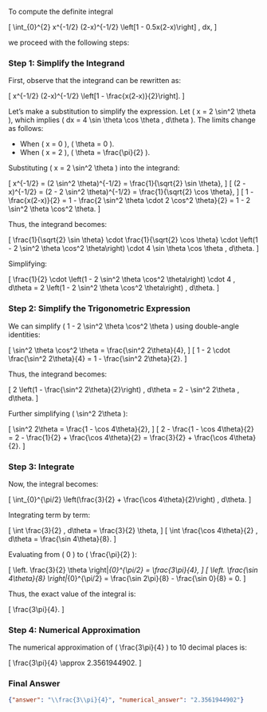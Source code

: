 To compute the definite integral 

\[
\int_{0}^{2} x^{-1/2} (2-x)^{-1/2} \left[1 - 0.5x(2-x)\right] \, dx,
\]

we proceed with the following steps:

### Step 1: Simplify the Integrand
First, observe that the integrand can be rewritten as:

\[
x^{-1/2} (2-x)^{-1/2} \left[1 - \frac{x(2-x)}{2}\right].
\]

Let’s make a substitution to simplify the expression. Let \( x = 2 \sin^2 \theta \), which implies \( dx = 4 \sin \theta \cos \theta \, d\theta \). The limits change as follows:
- When \( x = 0 \), \( \theta = 0 \).
- When \( x = 2 \), \( \theta = \frac{\pi}{2} \).

Substituting \( x = 2 \sin^2 \theta \) into the integrand:

\[
x^{-1/2} = (2 \sin^2 \theta)^{-1/2} = \frac{1}{\sqrt{2} \sin \theta},
\]
\[
(2 - x)^{-1/2} = (2 - 2 \sin^2 \theta)^{-1/2} = \frac{1}{\sqrt{2} \cos \theta},
\]
\[
1 - \frac{x(2-x)}{2} = 1 - \frac{2 \sin^2 \theta \cdot 2 \cos^2 \theta}{2} = 1 - 2 \sin^2 \theta \cos^2 \theta.
\]

Thus, the integrand becomes:

\[
\frac{1}{\sqrt{2} \sin \theta} \cdot \frac{1}{\sqrt{2} \cos \theta} \cdot \left(1 - 2 \sin^2 \theta \cos^2 \theta\right) \cdot 4 \sin \theta \cos \theta \, d\theta.
\]

Simplifying:

\[
\frac{1}{2} \cdot \left(1 - 2 \sin^2 \theta \cos^2 \theta\right) \cdot 4 \, d\theta = 2 \left(1 - 2 \sin^2 \theta \cos^2 \theta\right) \, d\theta.
\]

### Step 2: Simplify the Trigonometric Expression
We can simplify \( 1 - 2 \sin^2 \theta \cos^2 \theta \) using double-angle identities:

\[
\sin^2 \theta \cos^2 \theta = \frac{\sin^2 2\theta}{4},
\]
\[
1 - 2 \cdot \frac{\sin^2 2\theta}{4} = 1 - \frac{\sin^2 2\theta}{2}.
\]

Thus, the integrand becomes:

\[
2 \left(1 - \frac{\sin^2 2\theta}{2}\right) \, d\theta = 2 - \sin^2 2\theta \, d\theta.
\]

Further simplifying \( \sin^2 2\theta \):

\[
\sin^2 2\theta = \frac{1 - \cos 4\theta}{2},
\]
\[
2 - \frac{1 - \cos 4\theta}{2} = 2 - \frac{1}{2} + \frac{\cos 4\theta}{2} = \frac{3}{2} + \frac{\cos 4\theta}{2}.
\]

### Step 3: Integrate
Now, the integral becomes:

\[
\int_{0}^{\pi/2} \left(\frac{3}{2} + \frac{\cos 4\theta}{2}\right) \, d\theta.
\]

Integrating term by term:

\[
\int \frac{3}{2} \, d\theta = \frac{3}{2} \theta,
\]
\[
\int \frac{\cos 4\theta}{2} \, d\theta = \frac{\sin 4\theta}{8}.
\]

Evaluating from \( 0 \) to \( \frac{\pi}{2} \):

\[
\left. \frac{3}{2} \theta \right|_{0}^{\pi/2} = \frac{3\pi}{4},
\]
\[
\left. \frac{\sin 4\theta}{8} \right|_{0}^{\pi/2} = \frac{\sin 2\pi}{8} - \frac{\sin 0}{8} = 0.
\]

Thus, the exact value of the integral is:

\[
\frac{3\pi}{4}.
\]

### Step 4: Numerical Approximation
The numerical approximation of \( \frac{3\pi}{4} \) to 10 decimal places is:

\[
\frac{3\pi}{4} \approx 2.3561944902.
\]

### Final Answer
```json
{"answer": "\\frac{3\\pi}{4}", "numerical_answer": "2.3561944902"}
```